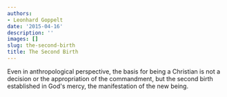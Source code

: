 ```yaml
---
authors:
- Leonhard Goppelt
date: '2015-04-16'
description: ''
images: []
slug: the-second-birth
title: The Second Birth
---
```


Even in anthropological perspective, the basis for being a Christian is not a decision or the appropriation of the commandment, but the second birth established in God's mercy, the manifestation of the new being.